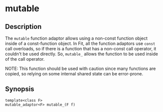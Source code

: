 mutable
=======

Description
-----------

The `mutable` function adaptor allows using a non-const function object
inside of a const-function object. In Fit, all the function adaptors use
`const` call overloads, so if there is a function that has a non-const
call operator, it couldn't be used directly. So, `mutable_` allows the
function to be used inside of the call operator.

NOTE: This function should be used with caution since many functions are
copied, so relying on some internal shared state can be error-prone.

Synopsis
--------

    template<class F>
    mutable_adaptor<F> mutable_(F f)

